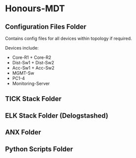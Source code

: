 # Honours-MDT

Configuration Files Folder
---------------------------
Contains config files for all devices within topology if required.

Devices include:
- Core-R1 + Core-R2
- Dist-Sw1 + Dist-Sw2
- Acc-Sw1 + Acc-Sw2
- MGMT-Sw
- PC1-4
- Monitoring-Server

TICK Stack Folder
-----------------

ELK Stack Folder (Delogstashed)
-------------------------------

ANX Folder
----------

Python Scripts Folder
---------------------
